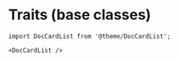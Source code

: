 # Traits (base classes)

```mdx-code-block
import DocCardList from '@theme/DocCardList';

<DocCardList />
```
